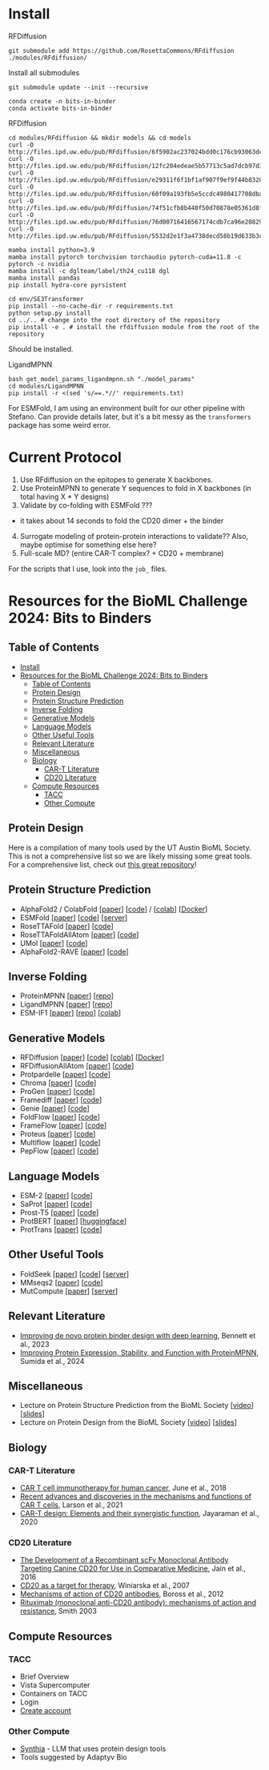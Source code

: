 # Install



RFDiffusion
```
git submodule add https://github.com/RosettaCommons/RFdiffusion ./modules/RFdiffusion/
```

Install all submodules
```
git submodule update --init --recursive
```


```
conda create -n bits-in-binder
conda activate bits-in-binder
```

RFDiffusion
```
cd modules/RFdiffusion && mkdir models && cd models
curl -O http://files.ipd.uw.edu/pub/RFdiffusion/6f5902ac237024bdd0c176cb93063dc4/Base_ckpt.pt
curl -O http://files.ipd.uw.edu/pub/RFdiffusion/12fc204edeae5b57713c5ad7dcb97d39/Base_epoch8_ckpt.pt
curl -O http://files.ipd.uw.edu/pub/RFdiffusion/e29311f6f1bf1af907f9ef9f44b8328b/Complex_base_ckpt.pt
curl -O http://files.ipd.uw.edu/pub/RFdiffusion/60f09a193fb5e5ccdc4980417708dbab/Complex_Fold_base_ckpt.pt
curl -O http://files.ipd.uw.edu/pub/RFdiffusion/74f51cfb8b440f50d70878e05361d8f0/InpaintSeq_ckpt.pt
curl -O http://files.ipd.uw.edu/pub/RFdiffusion/76d00716416567174cdb7ca96e208296/InpaintSeq_Fold_ckpt.pt
curl -O http://files.ipd.uw.edu/pub/RFdiffusion/5532d2e1f3a4738decd58b19d633b3c3/ActiveSite_ckpt.pt
```

```
mamba install python=3.9
mamba install pytorch torchvision torchaudio pytorch-cuda=11.8 -c pytorch -c nvidia
mamba install -c dglteam/label/th24_cu118 dgl
mamba install pandas
pip install hydra-core pyrsistent

cd env/SE3Transformer
pip install --no-cache-dir -r requirements.txt
python setup.py install
cd ../.. # change into the root directory of the repository
pip install -e . # install the rfdiffusion module from the root of the repository
```
Should be installed.



LigandMPNN
```
bash get_model_params_ligandmpnn.sh "./model_params"
cd modules/LigandMPNN
pip install -r <(sed 's/==.*//' requirements.txt)
```

For ESMFold, I am using an environment built for our other pipeline with Stefano. Can provide details later, but it's a bit messy as the `transformers` package has some weird error.




# Current Protocol

1. Use RFdiffusion on the epitopes to generate X backbones.
2. Use ProteinMPNN to generate Y sequences to fold in X backbones (in total having X * Y designs)
3. Validate by co-folding with ESMFold ???
  - it takes about 14 seconds to fold the CD20 dimer + the binder
4. Surrogate modeling of protein-protein interactions to validate?? Also, maybe optimise for something else here?
5. Full-scale MD? (entire CAR-T complex? + CD20 + membrane)


For the scripts that I use, look into the `job_` files.





# Resources for the BioML Challenge 2024: Bits to Binders

## Table of Contents
- [Install](#install)
- [Resources for the BioML Challenge 2024: Bits to Binders](#resources-for-the-bioml-challenge-2024-bits-to-binders)
  - [Table of Contents](#table-of-contents)
  - [Protein Design](#protein-design)
  - [Protein Structure Prediction](#protein-structure-prediction)
  - [Inverse Folding](#inverse-folding)
  - [Generative Models](#generative-models)
  - [Language Models](#language-models)
  - [Other Useful Tools](#other-useful-tools)
  - [Relevant Literature](#relevant-literature)
  - [Miscellaneous](#miscellaneous)
  - [Biology](#biology)
    - [CAR-T Literature](#car-t-literature)
    - [CD20 Literature](#cd20-literature)
  - [Compute Resources](#compute-resources)
    - [TACC](#tacc)
    - [Other Compute](#other-compute)

## Protein Design
Here is a compilation of many tools used by the UT Austin BioML Society. This is not a comprehensive list so we are likely missing some great tools. For a comprehensive list, check out [this great repository](https://github.com/yangkky/Machine-learning-for-proteins)!

## Protein Structure Prediction
- AlphaFold2 / ColabFold [[paper](https://www.nature.com/articles/s41586-021-03819-2)] [[code](https://github.com/deepmind/alphafold)] / [[colab](https://colab.research.google.com/github/sokrypton/ColabFold/blob/main/AlphaFold2.ipynb)] [[Docker](https://github.com/kalininalab/alphafold_non_docker)]
- ESMFold [[paper](https://www.nature.com/articles/s41586-022-05543-x)] [[code](https://github.com/facebookresearch/esm)] [[server](https://esmatlas.com/resources?action=fold)]
- RoseTTAFold [[paper](https://www.science.org/doi/10.1126/science.abj8754)] [[code](https://github.com/RosettaCommons/RoseTTAFold)]
- RoseTTAFoldAllAtom [[paper](https://www.biorxiv.org/content/10.1101/2023.05.24.542179v1)] [[code](https://github.com/RosettaCommons/RoseTTAFold)]
- UMol [[paper](https://www.biorxiv.org/content/10.1101/2023.08.01.551553v1)] [[code](https://github.com/patrickbryant1/Umol)]
- AlphaFold2-RAVE [[paper](https://www.biorxiv.org/content/10.1101/2023.09.01.555891v1)] [[code](https://github.com/bjornwallner/alphafold-rave)]

## Inverse Folding
- ProteinMPNN [[paper](https://www.science.org/doi/10.1126/science.add2187)] [[repo](https://github.com/dauparas/ProteinMPNN)]
- LigandMPNN [[paper](https://www.biorxiv.org/content/10.1101/2023.08.01.551615v1)] [[repo](https://github.com/dauparas/LigandMPNN)]
- ESM-IF1 [[paper](https://www.nature.com/articles/s41586-022-05543-x)] [[repo](https://github.com/facebookresearch/esm)] [[colab](https://colab.research.google.com/github/facebookresearch/esm/blob/main/examples/inverse_folding/notebook.ipynb)]

## Generative Models
- RFDiffusion [[paper](https://www.nature.com/articles/s41586-023-06415-8)] [[code](https://github.com/RosettaCommons/RFdiffusion)] [[colab](https://colab.research.google.com/github/RosettaCommons/RFdiffusion/blob/main/notebooks/diffusion.ipynb)] [[Docker](https://github.com/RosettaCommons/RFdiffusion/tree/main/docker)]
- RFDiffusionAllAtom [[paper](https://www.biorxiv.org/content/10.1101/2023.06.22.546080v1)] [[code](https://github.com/RosettaCommons/RFdiffusion)]
- Protpardelle [[paper](https://www.biorxiv.org/content/10.1101/2023.05.24.542189v1)] [[code](https://github.com/RosettaCommons/protpardelle)]
- Chroma [[paper](https://www.biorxiv.org/content/10.1101/2022.12.01.518682v3)] [[code](https://github.com/generatebio/chroma)]
- ProGen [[paper](https://www.nature.com/articles/s41587-022-01618-2)] [[code](https://github.com/salesforce/progen)]
- Framediff [[paper](https://www.biorxiv.org/content/10.1101/2023.05.16.541040v1)] [[code](https://github.com/jasonkyuyim/se3_diffusion)]
- Genie [[paper](https://www.biorxiv.org/content/10.1101/2023.05.29.542705v2)] [[code](https://github.com/LPDI-EPFL/Genie)]
- FoldFlow [[paper](https://www.biorxiv.org/content/10.1101/2023.10.09.561603v1)] [[code](https://github.com/Profluent-Internships/MMDiff)]
- FrameFlow [[paper](https://www.biorxiv.org/content/10.1101/2023.12.22.573103v1)] [[code](https://github.com/Profluent-Internships/FrameFlow)]
- Proteus [[paper](https://www.biorxiv.org/content/10.1101/2023.12.15.571823v1)] [[code](https://github.com/OATML-Markslab/Proteus)]
- Multiflow [[paper](https://www.biorxiv.org/content/10.1101/2024.01.22.576444v1)] [[code](https://github.com/Profluent-Internships/MMDiff)]
- PepFlow [[paper](https://www.biorxiv.org/content/10.1101/2024.01.22.576444v1)] [[code](https://github.com/Profluent-Internships/PepFlow)]

## Language Models
- ESM-2 [[paper](https://www.nature.com/articles/s41586-022-05543-x)] [[code](https://github.com/facebookresearch/esm)]
- SaProt [[paper](https://www.nature.com/articles/s41467-023-38054-y)] [[code](https://github.com/westlake-repl/SaProt)]
- Prost-T5 [[paper](https://www.biorxiv.org/content/10.1101/2023.07.23.550085v1)] [[code](https://github.com/HannesStark/protein-language-models)]
- ProtBERT [[paper](https://ieeexplore.ieee.org/document/9477085)] [[huggingface](https://huggingface.co/Rostlab/prot_bert)]
- ProtTrans [[paper](https://ieeexplore.ieee.org/document/9477085)] [[code](https://github.com/agemagician/ProtTrans)]

## Other Useful Tools
- FoldSeek [[paper](https://www.nature.com/articles/s41587-023-01773-0)] [[code](https://github.com/steineggerlab/foldseek)] [[server](https://search.foldseek.com/search)]
- MMseqs2 [[paper](https://www.nature.com/articles/nbt.3988)] [[code](https://github.com/soedinglab/MMseqs2)]
- MutCompute [[paper](https://www.nature.com/articles/s41587-022-01625-3)] [[server](https://mutcompute.com/)]

## Relevant Literature
- [Improving de novo protein binder design with deep learning](https://www.nature.com/articles/s41586-023-06758-2), Bennett et al., 2023
- [Improving Protein Expression, Stability, and Function with ProteinMPNN](https://www.biorxiv.org/content/10.1101/2024.01.08.574661v1), Sumida et al., 2024

## Miscellaneous
- Lecture on Protein Structure Prediction from the BioML Society [[video](https://www.youtube.com/watch?v=uAIuA1O7iE8)] [[slides](https://docs.google.com/presentation/d/1Wy-ePQqDHxEFDQqLHBhXJlKlLLZxZJxf/edit?usp=sharing&ouid=116893289863885570912&rtpof=true&sd=true)]
- Lecture on Protein Design from the BioML Society [[video](https://www.youtube.com/watch?v=uAIuA1O7iE8)] [[slides](https://docs.google.com/presentation/d/1Wy-ePQqDHxEFDQqLHBhXJlKlLLZxZJxf/edit?usp=sharing&ouid=116893289863885570912&rtpof=true&sd=true)]

## Biology

### CAR-T Literature
- [CAR T cell immunotherapy for human cancer](https://www.science.org/doi/10.1126/science.aar6711), June et al., 2018
- [Recent advances and discoveries in the mechanisms and functions of CAR T cells](https://www.nature.com/articles/s41577-020-00483-x), Larson et al., 2021
- [CAR-T design: Elements and their synergistic function](https://www.nature.com/articles/s41392-020-00262-z), Jayaraman et al., 2020

### CD20 Literature
- [The Development of a Recombinant scFv Monoclonal Antibody Targeting Canine CD20 for Use in Comparative Medicine](https://www.ncbi.nlm.nih.gov/pmc/articles/PMC4962021/), Jain et al., 2016
- [CD20 as a target for therapy](https://www.ncbi.nlm.nih.gov/pmc/articles/PMC2442443/), Winiarska et al., 2007
- [Mechanisms of action of CD20 antibodies](https://www.ncbi.nlm.nih.gov/pmc/articles/PMC3133688/), Boross et al., 2012
- [Rituximab (monoclonal anti-CD20 antibody): mechanisms of action and resistance](https://www.nature.com/articles/1206939), Smith 2003

## Compute Resources

### TACC
- Brief Overview
- Vista Supercomputer
- Containers on TACC
- Login
- [Create account](https://portal.tacc.utexas.edu/account-request)

### Other Compute
- [Synthia](https://www.synthia.ai/) - LLM that uses protein design tools
- Tools suggested by Adaptyv Bio